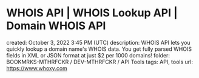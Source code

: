 # WHOIS API | WHOIS Lookup API | Domain WHOIS API

created: October 3, 2022 3:45 PM (UTC)
description: WHOIS API lets you quickly lookup a domain name's WHOIS data. You get fully parsed WHOIS fields in XML or JSON format at just $2 per 1000 domains!
folder: BOOKMRKS-MTHRFCKR / DEV-MTHRFCKR / API Tools
tags: API, tools
url: https://www.whoxy.com